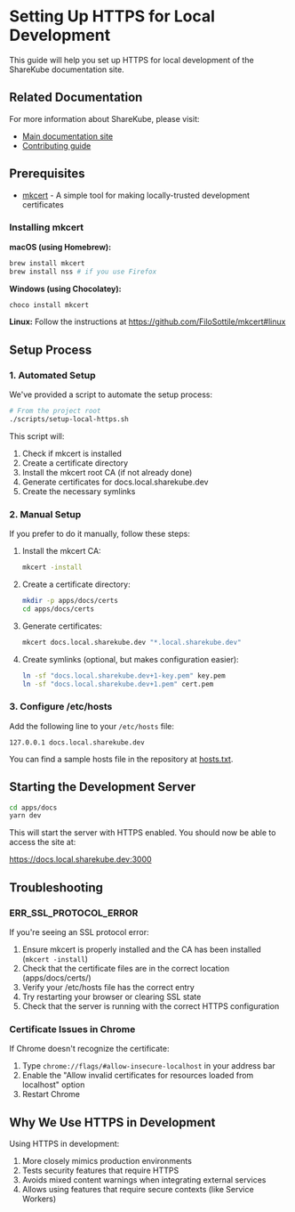# Setting Up HTTPS for Local Development

This guide will help you set up HTTPS for local development of the ShareKube documentation site.

## Related Documentation

For more information about ShareKube, please visit:
- [Main documentation site](https://docs.sharekube.dev)
- [Contributing guide](https://docs.sharekube.dev/contributing)

## Prerequisites

- [mkcert](https://github.com/FiloSottile/mkcert) - A simple tool for making locally-trusted development certificates

### Installing mkcert

**macOS (using Homebrew):**
```bash
brew install mkcert
brew install nss # if you use Firefox
```

**Windows (using Chocolatey):**
```bash
choco install mkcert
```

**Linux:**
Follow the instructions at https://github.com/FiloSottile/mkcert#linux

## Setup Process

### 1. Automated Setup

We've provided a script to automate the setup process:

```bash
# From the project root
./scripts/setup-local-https.sh
```

This script will:
1. Check if mkcert is installed
2. Create a certificate directory
3. Install the mkcert root CA (if not already done)
4. Generate certificates for docs.local.sharekube.dev
5. Create the necessary symlinks

### 2. Manual Setup

If you prefer to do it manually, follow these steps:

1. Install the mkcert CA:
   ```bash
   mkcert -install
   ```

2. Create a certificate directory:
   ```bash
   mkdir -p apps/docs/certs
   cd apps/docs/certs
   ```

3. Generate certificates:
   ```bash
   mkcert docs.local.sharekube.dev "*.local.sharekube.dev"
   ```

4. Create symlinks (optional, but makes configuration easier):
   ```bash
   ln -sf "docs.local.sharekube.dev+1-key.pem" key.pem
   ln -sf "docs.local.sharekube.dev+1.pem" cert.pem
   ```

### 3. Configure /etc/hosts

Add the following line to your `/etc/hosts` file:

```
127.0.0.1 docs.local.sharekube.dev
```

You can find a sample hosts file in the repository at [hosts.txt](hosts.txt).

## Starting the Development Server

```bash
cd apps/docs
yarn dev
```

This will start the server with HTTPS enabled. You should now be able to access the site at:

https://docs.local.sharekube.dev:3000

## Troubleshooting

### ERR_SSL_PROTOCOL_ERROR

If you're seeing an SSL protocol error:

1. Ensure mkcert is properly installed and the CA has been installed (`mkcert -install`)
2. Check that the certificate files are in the correct location (apps/docs/certs/)
3. Verify your /etc/hosts file has the correct entry
4. Try restarting your browser or clearing SSL state
5. Check that the server is running with the correct HTTPS configuration

### Certificate Issues in Chrome

If Chrome doesn't recognize the certificate:
1. Type `chrome://flags/#allow-insecure-localhost` in your address bar
2. Enable the "Allow invalid certificates for resources loaded from localhost" option
3. Restart Chrome

## Why We Use HTTPS in Development

Using HTTPS in development:
1. More closely mimics production environments
2. Tests security features that require HTTPS
3. Avoids mixed content warnings when integrating external services
4. Allows using features that require secure contexts (like Service Workers) 